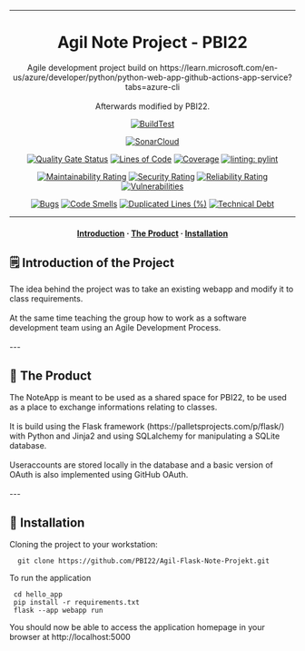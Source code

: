   <div align="center">
  
  --- 
  
  <h1>Agil Note Project - PBI22</h1>



  <p>
    Agile development project build on https://learn.microsoft.com/en-us/azure/developer/python/python-web-app-github-actions-app-service?tabs=azure-cli
    <br><br>
    Afterwards modified by PBI22.
  </p>

[![BuildTest](https://github.com/PBI22/Agil-Flask-Note-Projekt/actions/workflows/build-and-test.yml/badge.svg)](https://github.com/PBI22/Agil-Flask-Note-Projekt/actions/workflows/build-and-test.yml)

  [![SonarCloud](https://sonarcloud.io/images/project_badges/sonarcloud-white.svg)](https://sonarcloud.io/summary/new_code?id=PBI22_Agil-Flask-Note-Projekt)

[![Quality Gate Status](https://sonarcloud.io/api/project_badges/measure?project=PBI22_Agil-Flask-Note-Projekt&metric=alert_status)](https://sonarcloud.io/summary/new_code?id=PBI22_Agil-Flask-Note-Projekt) [![Lines of Code](https://sonarcloud.io/api/project_badges/measure?project=PBI22_Agil-Flask-Note-Projekt&metric=ncloc)](https://sonarcloud.io/summary/new_code?id=PBI22_Agil-Flask-Note-Projekt) [![Coverage](https://sonarcloud.io/api/project_badges/measure?project=PBI22_Agil-Flask-Note-Projekt&metric=coverage)](https://sonarcloud.io/summary/new_code?id=PBI22_Agil-Flask-Note-Projekt)  [![linting: pylint](https://img.shields.io/badge/linting-pylint-yellowgreen)](https://github.com/pylint-dev/pylint) 

[![Maintainability Rating](https://sonarcloud.io/api/project_badges/measure?project=PBI22_Agil-Flask-Note-Projekt&metric=sqale_rating)](https://sonarcloud.io/summary/new_code?id=PBI22_Agil-Flask-Note-Projekt)
 [![Security Rating](https://sonarcloud.io/api/project_badges/measure?project=PBI22_Agil-Flask-Note-Projekt&metric=security_rating)](https://sonarcloud.io/summary/new_code?id=PBI22_Agil-Flask-Note-Projekt) [![Reliability Rating](https://sonarcloud.io/api/project_badges/measure?project=PBI22_Agil-Flask-Note-Projekt&metric=reliability_rating)](https://sonarcloud.io/summary/new_code?id=PBI22_Agil-Flask-Note-Projekt) [![Vulnerabilities](https://sonarcloud.io/api/project_badges/measure?project=PBI22_Agil-Flask-Note-Projekt&metric=vulnerabilities)](https://sonarcloud.io/summary/new_code?id=PBI22_Agil-Flask-Note-Projekt) 

[![Bugs](https://sonarcloud.io/api/project_badges/measure?project=PBI22_Agil-Flask-Note-Projekt&metric=bugs)](https://sonarcloud.io/summary/new_code?id=PBI22_Agil-Flask-Note-Projekt) [![Code Smells](https://sonarcloud.io/api/project_badges/measure?project=PBI22_Agil-Flask-Note-Projekt&metric=code_smells)](https://sonarcloud.io/summary/new_code?id=PBI22_Agil-Flask-Note-Projekt)  [![Duplicated Lines (%)](https://sonarcloud.io/api/project_badges/measure?project=PBI22_Agil-Flask-Note-Projekt&metric=duplicated_lines_density)](https://sonarcloud.io/summary/new_code?id=PBI22_Agil-Flask-Note-Projekt) [![Technical Debt](https://sonarcloud.io/api/project_badges/measure?project=PBI22_Agil-Flask-Note-Projekt&metric=sqale_index)](https://sonarcloud.io/summary/new_code?id=PBI22_Agil-Flask-Note-Projekt)

---

  <h4>
    <a href="#om-projektet">Introduction</a>
  <span> · </span>
    <a href="#resultat">The Product</a>
  <span> · </span>
      <a href="#installation">Installation</a>
  </h4>

  </div>

<!-- OM PROJEKTET -->
## 🗒️ Introduction of the Project
<div id="om-projektet">
The idea behind the project was to take an existing webapp and modify it to class requirements.
<br><br>
At the same time teaching the group how to work as a software development team using an Agile Development Process.
<br><br>

</div>
---

<!-- OM PRODUKTET -->
## 🎯 The Product
<div id="resultat">
The NoteApp is meant to be used as a shared space for PBI22, to be used as a place to exchange informations relating to classes.
<br><br>
It is build using the Flask framework (https://palletsprojects.com/p/flask/) with Python and Jinja2 and using SQLalchemy for manipulating a SQLite database.
<br><br>
Useraccounts are stored locally in the database and a basic version of OAuth is also implemented using GitHub OAuth.
<br><br>
---



<!-- Getting Started -->
## 	:toolbox: Installation

<div id="installation">

Cloning the project to your workstation:

```
  git clone https://github.com/PBI22/Agil-Flask-Note-Projekt.git
```


To run the application
```Open your favourite ZSH terminal app
 cd hello_app
 pip install -r requirements.txt
 flask --app webapp run
```
You should now be able to access the application homepage in your browser at http://localhost:5000
 

</div>
